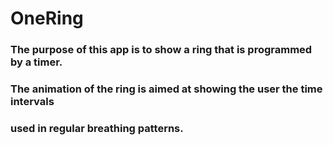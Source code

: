 # OneRing
### The purpose of this app is to show a ring that is programmed by a timer. 
### The animation of the ring is aimed at showing the user the time intervals
### used in regular breathing patterns. 
